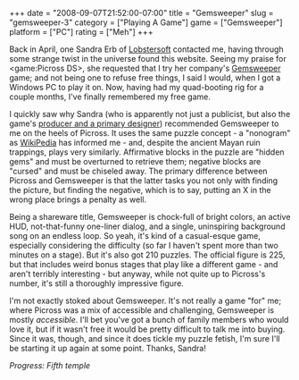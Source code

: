 +++
date = "2008-09-07T21:52:00-07:00"
title = "Gemsweeper"
slug = "gemsweeper-3"
category = ["Playing A Game"]
game = ["Gemsweeper"]
platform = ["PC"]
rating = ["Meh"]
+++

Back in April, one Sandra Erb of <a href="http://www.lobstersoft.com">Lobstersoft</a> contacted me, having through some strange twist in the universe found this website.  Seeing my praise for <game:Picross DS>, she requested that I try her company's <a href="http://www.lobstersoft.com/gemsweeper/">Gemsweeper</a> game; and not being one to refuse free things, I said I would, when I got a Windows PC to play it on.  Now, having had my quad-booting rig for a couple months, I've finally remembered my free game.

I quickly saw why Sandra (who is apparently not just a publicist, but also the game's <a href="http://www.gamefaqs.com/computer/doswin/data/944857.html">producer and a primary designer</a>) recommended Gemsweeper to me on the heels of Picross.  It uses the same puzzle concept - a "nonogram" as <a href="http://en.wikipedia.org/wiki/Nonogram">WikiPedia</a> has informed me - and, despite the ancient Mayan ruin trappings, plays very similarly.  Affirmative blocks in the puzzle are "hidden gems" and must be overturned to retrieve them; negative blocks are "cursed" and must be chiseled away.  The primary difference between Picross and Gemsweeper is that the latter tasks you not only with finding the picture, but finding the negative, which is to say, putting an X in the wrong place brings a penalty as well.

Being a shareware title, Gemsweeper is chock-full of bright colors, an active HUD, not-that-funny one-liner dialog, and a single, uninspiring background song on an endless loop.  So yeah, it's kind of a casual-esque game, especially considering the difficulty (so far I haven't spent more than two minutes on a stage).  But it's also got 210 puzzles.  The official figure is 225, but that includes weird bonus stages that play like a different game - and aren't terribly interesting - but anyway, while not quite up to Picross's number, it's still a thoroughly impressive figure.

I'm not exactly stoked about Gemsweeper.  It's not really a game "for" me; where Picross was a mix of accessible and challenging, Gemsweeper is mostly <i>accessible</i>.  I'll bet you've got a bunch of family members who would love it, but if it wasn't free it would be pretty difficult to talk me into buying.  Since it was, though, and since it does tickle my puzzle fetish, I'm sure I'll be starting it up again at some point.  Thanks, Sandra!

<i>Progress: Fifth temple</i>